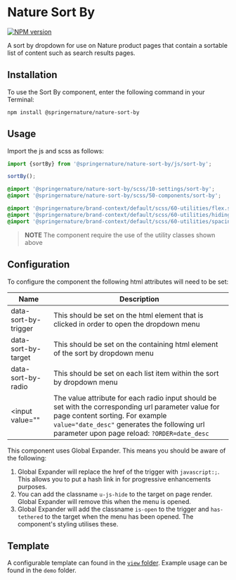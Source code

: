 # Nature Sort By

[![NPM version][badge-npm]][info-npm]

A sort by dropdown for use on Nature product pages that contain a sortable list of content such as search results pages.

## Installation

To use the Sort By component, enter the following command in your Terminal:

```
npm install @springernature/nature-sort-by
```

## Usage

Import the js and scss as follows:

```js
import {sortBy} from '@springernature/nature-sort-by/js/sort-by';

sortBy();
```

```scss
@import '@springernature/nature-sort-by/scss/10-settings/sort-by';
@import '@springernature/nature-sort-by/scss/50-components/sort-by';

@import '@springernature/brand-context/default/scss/60-utilities/flex.scss';
@import '@springernature/brand-context/default/scss/60-utilities/hiding.scss';
@import '@springernature/brand-context/default/scss/60-utilities/spacing.scss';

```

> **NOTE** The component require the use of the utility classes shown above

## Configuration

To configure the component the following html attributes will need to be set:

| Name                    | Description                                                                                 | 
|------------------------|---------------------------------------------------------------------------------------------|
| data-sort-by-trigger   | This should be set on the html element that is clicked in order to open the dropdown menu   |
| data-sort-by-target    | This should be set on the containing html element of the sort by dropdown menu              |
| data-sort-by-radio     | This should be set on each list item within the sort by dropdown menu                       |
| <input value=""        | The value attribute for each radio input should be set with the corresponding url parameter value for page content sorting. For example `value="date_desc"` generates the following url parameter upon page reload: `?ORDER=date_desc`  |

This component uses Global Expander. This means you should be aware of the following:
1. Global Expander will replace the href of the trigger with `javascript:;`. This allows you to put a hash link in for progressive enhancements purposes.
2. You can add the classname `u-js-hide` to the target on page render. Global Expander will remove this when the menu is opened. 
3. Global Expander will add the classname `is-open` to the trigger and `has-tethered` to the target when the menu has been opened. The component's styling utilises these.

## Template

A configurable template can found in the [`view` folder](./view/sort-by.hbs). Example usage can be found in the `demo` folder.

[info-npm]: https://www.npmjs.com/package/@springernature/nature-sort-by
[badge-npm]: https://img.shields.io/npm/v/@springernature/nature-sort-by.svg